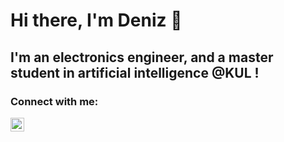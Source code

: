 # Hi there, I'm Deniz 👋 


## I'm an electronics engineer, and a master student in artificial intelligence @KUL !


### Connect with me: 
[<img alt="alt_text" width="22px" src="https://cdn.jsdelivr.net/npm/simple-icons@3.13.0/icons/linkedin.svg" />](https://www.linkedin.com/in/deniz-soysal/)
